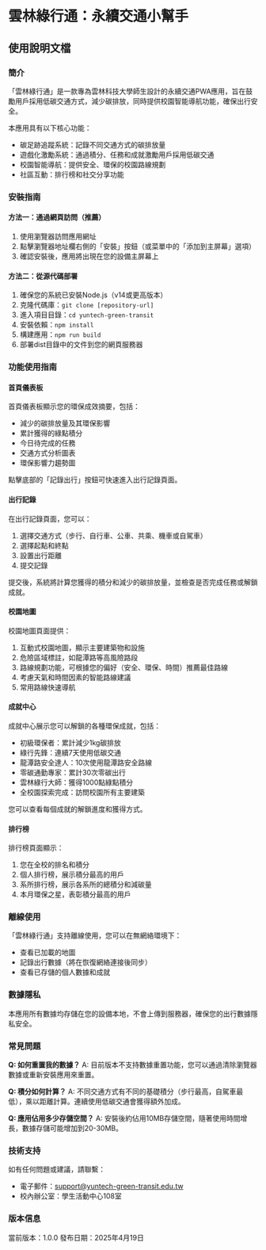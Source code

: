 # 雲林綠行通：永續交通小幫手

## 使用說明文檔

### 簡介

「雲林綠行通」是一款專為雲林科技大學師生設計的永續交通PWA應用，旨在鼓勵用戶採用低碳交通方式，減少碳排放，同時提供校園智能導航功能，確保出行安全。

本應用具有以下核心功能：
- 碳足跡追蹤系統：記錄不同交通方式的碳排放量
- 遊戲化激勵系統：通過積分、任務和成就激勵用戶採用低碳交通
- 校園智能導航：提供安全、環保的校園路線規劃
- 社區互動：排行榜和社交分享功能

### 安裝指南

#### 方法一：通過網頁訪問（推薦）

1. 使用瀏覽器訪問應用網址
2. 點擊瀏覽器地址欄右側的「安裝」按鈕（或菜單中的「添加到主屏幕」選項）
3. 確認安裝後，應用將出現在您的設備主屏幕上

#### 方法二：從源代碼部署

1. 確保您的系統已安裝Node.js（v14或更高版本）
2. 克隆代碼庫：`git clone [repository-url]`
3. 進入項目目錄：`cd yuntech-green-transit`
4. 安裝依賴：`npm install`
5. 構建應用：`npm run build`
6. 部署dist目錄中的文件到您的網頁服務器

### 功能使用指南

#### 首頁儀表板

首頁儀表板顯示您的環保成效摘要，包括：
- 減少的碳排放量及其環保影響
- 累計獲得的綠點積分
- 今日待完成的任務
- 交通方式分析圖表
- 環保影響力趨勢圖

點擊底部的「記錄出行」按鈕可快速進入出行記錄頁面。

#### 出行記錄

在出行記錄頁面，您可以：
1. 選擇交通方式（步行、自行車、公車、共乘、機車或自駕車）
2. 選擇起點和終點
3. 設置出行距離
4. 提交記錄

提交後，系統將計算您獲得的積分和減少的碳排放量，並檢查是否完成任務或解鎖成就。

#### 校園地圖

校園地圖頁面提供：
1. 互動式校園地圖，顯示主要建築物和設施
2. 危險區域標註，如龍潭路等高風險路段
3. 路線規劃功能，可根據您的偏好（安全、環保、時間）推薦最佳路線
4. 考慮天氣和時間因素的智能路線建議
5. 常用路線快速導航

#### 成就中心

成就中心展示您可以解鎖的各種環保成就，包括：
- 初級環保者：累計減少1kg碳排放
- 綠行先鋒：連續7天使用低碳交通
- 龍潭路安全達人：10次使用龍潭路安全路線
- 零碳通勤專家：累計30次零碳出行
- 雲林綠行大師：獲得1000點綠點積分
- 全校園探索完成：訪問校園所有主要建築

您可以查看每個成就的解鎖進度和獲得方式。

#### 排行榜

排行榜頁面顯示：
1. 您在全校的排名和積分
2. 個人排行榜，展示積分最高的用戶
3. 系所排行榜，展示各系所的總積分和減碳量
4. 本月環保之星，表彰積分最高的用戶

### 離線使用

「雲林綠行通」支持離線使用，您可以在無網絡環境下：
- 查看已加載的地圖
- 記錄出行數據（將在恢復網絡連接後同步）
- 查看已存儲的個人數據和成就

### 數據隱私

本應用所有數據均存儲在您的設備本地，不會上傳到服務器，確保您的出行數據隱私安全。

### 常見問題

**Q: 如何重置我的數據？**
A: 目前版本不支持數據重置功能，您可以通過清除瀏覽器數據或重新安裝應用來重置。

**Q: 積分如何計算？**
A: 不同交通方式有不同的基礎積分（步行最高，自駕車最低），乘以距離計算。連續使用低碳交通會獲得額外加成。

**Q: 應用佔用多少存儲空間？**
A: 安裝後約佔用10MB存儲空間，隨著使用時間增長，數據存儲可能增加到20-30MB。

### 技術支持

如有任何問題或建議，請聯繫：
- 電子郵件：support@yuntech-green-transit.edu.tw
- 校內辦公室：學生活動中心108室

### 版本信息

當前版本：1.0.0
發布日期：2025年4月19日
